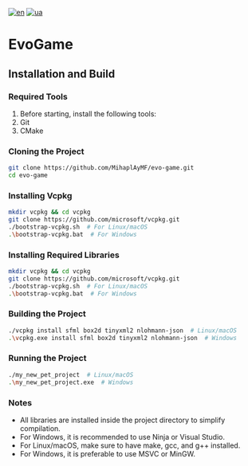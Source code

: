 [![en](https://img.shields.io/badge/Language-English-red.svg)](https://github.com/MihaplAyMF/evo-game/blob/master/README.md)
[![ua](https://img.shields.io/badge/Language-Ukrainian-green.svg)](https://github.com/MihaplAyMF/evo-game/blob/master/README.ua.md)

# EvoGame

## Installation and Build

### Required Tools

1. Before starting, install the following tools:
2. Git
3. CMake

### Cloning the Project

~~~sh
git clone https://github.com/MihaplAyMF/evo-game.git
cd evo-game
~~~

### Installing Vcpkg

```sh
mkdir vcpkg && cd vcpkg
git clone https://github.com/microsoft/vcpkg.git
./bootstrap-vcpkg.sh  # For Linux/macOS
.\bootstrap-vcpkg.bat  # For Windows
```

### Installing Required Libraries

```sh
mkdir vcpkg && cd vcpkg
git clone https://github.com/microsoft/vcpkg.git
./bootstrap-vcpkg.sh  # For Linux/macOS
.\bootstrap-vcpkg.bat  # For Windows
```

### Building the Project

```sh
./vcpkg install sfml box2d tinyxml2 nlohmann-json  # Linux/macOS
.\vcpkg.exe install sfml box2d tinyxml2 nlohmann-json  # Windows
```

### Running the Project

```sh
./my_new_pet_project  # Linux/macOS
.\my_new_pet_project.exe  # Windows
```

### Notes
* All libraries are installed inside the project directory to simplify compilation.
* For Windows, it is recommended to use Ninja or Visual Studio.
* For Linux/macOS, make sure to have make, gcc, and g++ installed.
* For Windows, it is preferable to use MSVC or MinGW.
